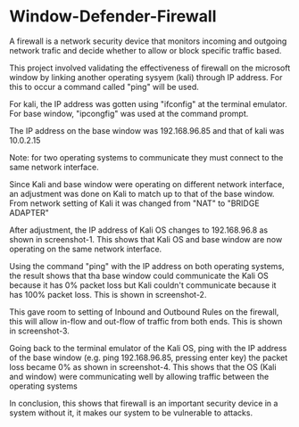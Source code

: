 # Window-Defender-Firewall
A firewall is a network security device that monitors incoming and outgoing network trafic and decide whether to allow or block specific traffic based.

This project involved validating the effectiveness of firewall on the microsoft window by linking another operating sysyem (kali) through IP address. For this to occur a command called "ping" will be used.

For kali, the IP address was gotten using "ifconfig" at the terminal emulator. For base window, "ipcongfig" was used at the command prompt.

The IP address on the base window was 192.168.96.85 and that of kali was 10.0.2.15

Note: for two operating systems to communicate they must connect to the same network interface.

Since Kali and base window were operating on different network interface, an adjustment was done on Kali to match up to that of the base window. From network setting of Kali it was changed from "NAT" to "BRIDGE ADAPTER" 

After adjustment, the IP address of Kali OS changes to 192.168.96.8 as shown in screenshot-1. This shows that Kali OS and base window are now operating on the same network interface.

Using the command "ping" with the IP address on both operating systems, the result shows that tha base window could communicate the Kali OS because it has 0% packet loss but Kali couldn't communicate because it has 100% packet loss. This is shown in screenshot-2.

This gave room to setting of Inbound and Outbound Rules on the firewall, this will allow in-flow and out-flow of traffic from both ends. This is shown in screenshot-3.

Going back to the terminal emulator of the Kali OS, ping with the IP address of the base window (e.g. ping 192.168.96.85, pressing enter key) the packet loss became 0% as shown in screenshot-4. This shows that the OS (Kali and window) were communicating well by allowing traffic between the operating systems

In conclusion, this shows that firewall is an important security device in a system without it, it makes our system to be vulnerable to attacks. 
 
